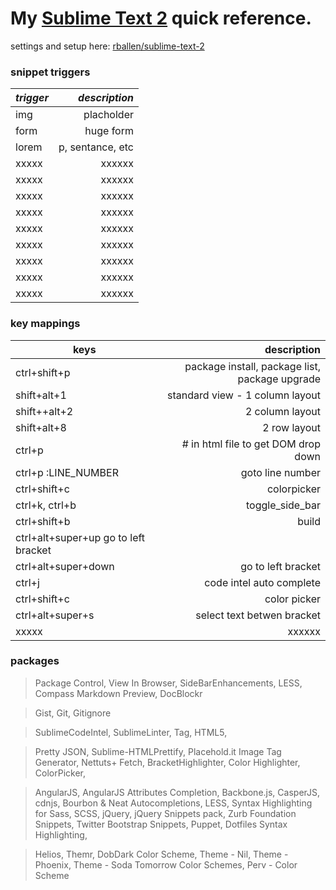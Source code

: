 My [Sublime Text 2](http://www.sublimetext.com/2) quick reference.
=======================================
settings and setup here: [rballen/sublime-text-2](https://github.com/rballen/sublime-text-2)

### snippet triggers

| ___trigger___ | ___description___|
|----------------------- | -----------: |
|img <tab>       | placholder |
|form <tab>    	 | huge form|
|lorem <tab>     | p, sentance, etc|
|xxxxx           | xxxxxx |
|xxxxx  		 | xxxxxx |
|xxxxx			 | xxxxxx|
|xxxxx 			 | xxxxxx|
|xxxxx 			 | xxxxxx|
|xxxxx 			 | xxxxxx|
|xxxxx 			 | xxxxxx|
|xxxxx 			 | xxxxxx|
|xxxxx			 | xxxxxx|


### key mappings

| keys | description|
|------------------ | -----------: |
|ctrl+shift+p       | package install, package list, package upgrade|
|shift+alt+1        | standard view - 1 column layout|
|shift++alt+2       | 2 column layout|
|shift+alt+8        | 2 row layout |
|ctrl+p             | # in html file to get DOM drop down|
|ctrl+p :LINE_NUMBER | goto line number|
|ctrl+shift+c        | colorpicker |
|ctrl+k, ctrl+b      | toggle_side_bar  |
|ctrl+shift+b		 | build|
|ctrl+alt+super+up 	   go to left bracket|
|ctrl+alt+super+down  | go to left bracket|
|ctrl+j 			 | code intel auto complete|
|ctrl+shift+c			 | color picker|
|ctrl+alt+super+s 			 | select text betwen bracket|
|xxxxx			 | xxxxxx|


### packages
> Package Control, View In Browser, SideBarEnhancements,  LESS, Compass 
> Markdown Preview, DocBlockr

> Gist, Git, Gitignore

> SublimeCodeIntel, SublimeLinter, Tag, HTML5, 

> Pretty JSON, Sublime-HTMLPrettify, Placehold.it Image Tag Generator,
> Nettuts+ Fetch, BracketHighlighter, Color Highlighter, ColorPicker,

> AngularJS, AngularJS Attributes Completion, 
> Backbone.js, 
> CasperJS, cdnjs,
> Bourbon & Neat Autocompletions, LESS, Syntax Highlighting for Sass, SCSS,
> jQuery, jQuery Snippets pack,
> Zurb Foundation Snippets, Twitter Bootstrap Snippets,
> Puppet, Dotfiles Syntax Highlighting,

> Helios, Themr, DobDark Color Scheme, Theme - Nil, Theme - Phoenix, Theme - Soda
> Tomorrow Color Schemes, Perv - Color Scheme
